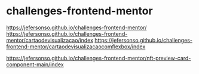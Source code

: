 # challenges-frontend-mentor
https://jefersonso.github.io/challenges-frontend-mentor/
https://jefersonso.github.io/challenges-frontend-mentor/cartaodevisualizacao/index
https://jefersonso.github.io/challenges-frontend-mentor/cartaodevisualizacaocomflexbox/index

https://jefersonso.github.io/challenges-frontend-mentor/nft-preview-card-component-main/index
